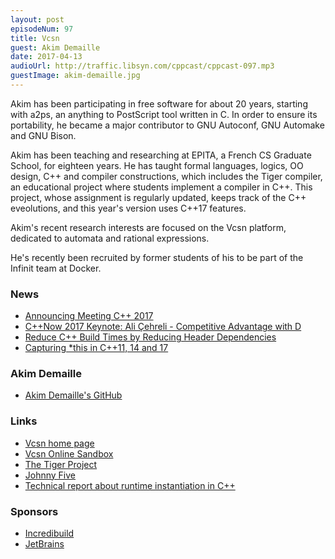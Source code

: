 ```yaml
---
layout: post
episodeNum: 97
title: Vcsn
guest: Akim Demaille
date: 2017-04-13
audioUrl: http://traffic.libsyn.com/cppcast/cppcast-097.mp3
guestImage: akim-demaille.jpg
---
```


Akim has been participating in free software for about 20 years, starting with a2ps, an anything to PostScript tool written in C. In order to ensure its portability, he became a major contributor to GNU Autoconf, GNU Automake and GNU Bison.

Akim has been teaching and researching at EPITA, a French CS Graduate School, for eighteen years. He has taught formal languages, logics, OO design, C++ and compiler constructions, which includes the Tiger compiler, an educational project where students implement a compiler in C++. This project, whose assignment is regularly updated, keeps track of the C++ eveolutions, and this year's version uses C++17 features.

Akim's recent research interests are focused on the Vcsn platform, dedicated to automata and rational expressions.

He's recently been recruited by former students of his to be part of the Infinit team at Docker.

### News ###

 - [Announcing Meeting C++ 2017](http://meetingcpp.com/index.php/newsreader/items/announcing-meeting-cpp-2017.html)
 - [C++Now 2017 Keynote: Ali Çehreli - Competitive Advantage with D](http://cppnow.org/2017-conference/announcements/2017/04/09/d-keynote.html)
 - [Reduce C++ Build Times by Reducing Header Dependencies](http://lattix.com/blog/2017/04/07/reduce-c-build-times-reducing-header-dependencies)
 - [Capturing *this in C++11, 14 and 17](http://www.sean-bollin.com/2017/04/08/capturing-this-in-c11-14-and-17/)
 
### Akim Demaille ###

 - [Akim Demaille's GitHub](https://github.com/akimd)

### Links ###

 - [Vcsn home page](http://vcsn.lrde.epita.fr/)
 - [Vcsn Online Sandbox](http://vcsn-sandbox.lrde.epita.fr/)
 - [The Tiger Project](http://tiger.lrde.epita.fr/)
 - [Johnny Five](http://johnny-five.io/)
 - [Technical report about runtime instantiation in C++](https://arxiv.org/abs/1611.00947)

### Sponsors ###

- [Incredibuild](https://www.incredibuild.com/cppoffer)
- [JetBrains](https://www.jetbrains.com/cpp/?utm_source=cppcast&utm_medium=podcast&utm_content=cppcast-podcast&utm_campaign=cpp)